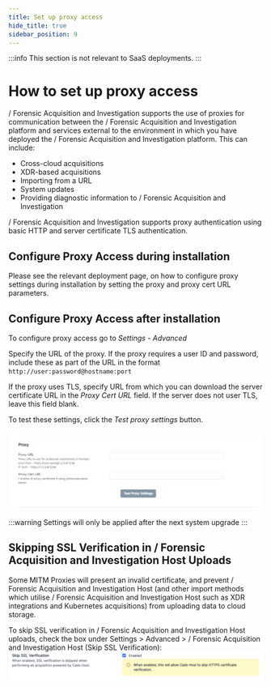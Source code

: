 ```yaml
---
title: Set up proxy access
hide_title: true
sidebar_position: 9
---
```


:::info
This section is not relevant to SaaS deployments.
:::


# How to set up proxy access

/ Forensic Acquisition and Investigation supports the use of proxies for communication between the / Forensic Acquisition and Investigation platform and services external to the environment in which you have deployed the / Forensic Acquisition and Investigation platform. This can include:

* Cross-cloud acquisitions
* XDR-based acquisitions
* Importing from a URL
* System updates
* Providing diagnostic information to / Forensic Acquisition and Investigation

/ Forensic Acquisition and Investigation supports proxy authentication using basic HTTP and server certificate TLS authentication.

## Configure Proxy Access during installation
Please see the relevant deployment page, on how to configure proxy settings during installation by setting the proxy and proxy cert URL parameters.

## Configure Proxy Access after installation
To configure proxy access go to *Settings - Advanced*

Specify the URL of the proxy. If the proxy requires a user ID and password, include these as part of the URL in the format `http://user:password@hostname:port`

If the proxy uses TLS, specify URL from which you can download the server certificate URL in the *Proxy Cert URL* field. If the server does not user TLS, leave this field blank.

To test these settings, click the *Test proxy settings* button.

![Proxy Setting](/img/proxy-setting.png)

:::warning
Settings will only be applied after the next system upgrade
:::

## Skipping SSL Verification in / Forensic Acquisition and Investigation Host Uploads
Some MITM Proxies will present an invalid certificate, and prevent / Forensic Acquisition and Investigation Host (and other import methods which utilise / Forensic Acquisition and Investigation Host such as XDR integrations and Kubernetes acquisitions) from uploading data to cloud storage.

To skip SSL verification in / Forensic Acquisition and Investigation Host uploads, check the box under Settings > Advanced > / Forensic Acquisition and Investigation Host (Skip SSL Verification):
![Proxy Setting](/img/skip_ssl.png)
